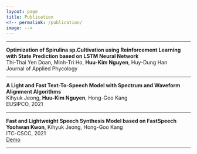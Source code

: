 ```yaml
---
layout: page
title: Publication
<!-- permalink: /publication/
image: -->
---
```



***

**Optimization of Spirulina sp.Cultivation using Reinforcement Learning with State Prediction based on LSTM Neural Network** <br> Thi-Thai Yen Doan, Minh-Tri Ho, **Huu-Kim Nguyen**, Huy-Dung Han <br> Journal of Applied Phycology <br> <!-- [Paper](https://arxiv.org/abs/2011.02168) [Demo](https://yoohwankwon.github.io/Learning_in_your_voice/) -->

***

**A Light and Fast Text-To-Speech Model with Spectrum and Waveform Alignment Algorithms** <br> Kihyuk Jeong, **Huu-Kim Nguyen**, Hong-Goo Kang <br> EUSIPCO, 2021 <br> <!-- [Paper](https://arxiv.org/abs/2010.15809) -->

***

**Fast and Lightweight Speech Synthesis Model based on FastSpeech** <br>  **Yoohwan Kwon**, Kihyuk Jeong, Hong-Goo Kang <br> ITC-CSCC, 2021 <br> <!-- [Paper](https://arxiv.org/abs/2008.05983) --> [Demo](https://huukim136.github.io/2021-03-15-ITC-CSCC-audio-samples/)

***

